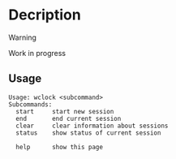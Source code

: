 # Decription

> [!WARNING]
> Work in progress

## Usage

```
Usage: wclock <subcommand>
Subcommands:
  start     start new session
  end       end current session
  clear     clear information about sessions
  status    show status of current session

  help      show this page
```
